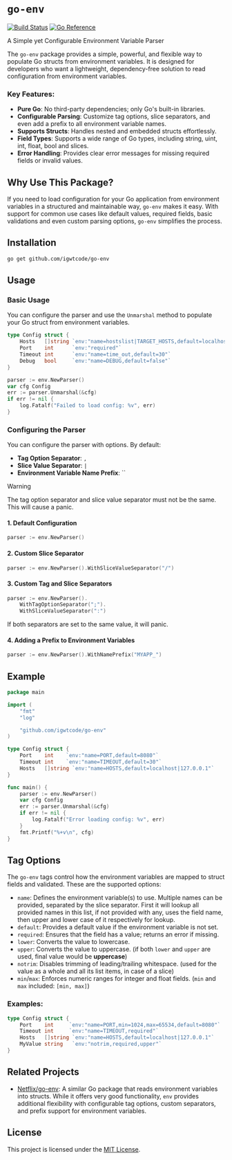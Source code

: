 # `go-env`

[![Build Status](https://github.com/igwtcode/go-env/actions/workflows/build.yaml/badge.svg)](https://github.com/igwtcode/go-env/actions/workflows/build.yaml) [![Go Reference](https://pkg.go.dev/badge/github.com/igwtcode/go-env.svg)](https://pkg.go.dev/github.com/igwtcode/go-env)

A Simple yet Configurable Environment Variable Parser

The `go-env` package provides a simple, powerful, and flexible way to populate Go structs from environment variables. It is designed for developers who want a lightweight, dependency-free solution to read configuration from environment variables.

### Key Features:

- **Pure Go**: No third-party dependencies; only Go's built-in libraries.
- **Configurable Parsing**: Customize tag options, slice separators, and even add a prefix to all environment variable names.
- **Supports Structs**: Handles nested and embedded structs effortlessly.
- **Field Types**: Supports a wide range of Go types, including string, uint, int, float, bool and slices.
- **Error Handling**: Provides clear error messages for missing required fields or invalid values.

## Why Use This Package?

If you need to load configuration for your Go application from environment variables in a structured and maintainable way, `go-env` makes it easy. With support for common use cases like default values, required fields, basic validations and even custom parsing options, `go-env` simplifies the process.

## Installation

```bash
go get github.com/igwtcode/go-env
```

## Usage

### Basic Usage

You can configure the parser and use the `Unmarshal` method to populate your Go struct from environment variables.

```go
type Config struct {
	Hosts   []string `env:"name=hostslist|TARGET_HOSTS,default=localhost|127.0.0.1"`
	Port    int      `env:"required"`
	Timeout int      `env:"name=time_out,default=30"`
	Debug   bool     `env:"name=DEBUG,default=false"`
}

parser := env.NewParser()
var cfg Config
err := parser.Unmarshal(&cfg)
if err != nil {
    log.Fatalf("Failed to load config: %v", err)
}
```

### Configuring the Parser

You can configure the parser with options. By default:

- **Tag Option Separator**: `,`
- **Slice Value Separator**: `|`
- **Environment Variable Name Prefix**: ``

> [!WARNING]
> The tag option separator and slice value separator must not be the same. This will cause a panic.

#### 1. Default Configuration

```go
parser := env.NewParser()
```

#### 2. Custom Slice Separator

```go
parser := env.NewParser().WithSliceValueSeparator("/")
```

#### 3. Custom Tag and Slice Separators

```go
parser := env.NewParser().
    WithTagOptionSeparator(";").
    WithSliceValueSeparator(":")
```

If both separators are set to the same value, it will panic.

#### 4. Adding a Prefix to Environment Variables

```go
parser := env.NewParser().WithNamePrefix("MYAPP_")
```

## Example

```go
package main

import (
    "fmt"
    "log"

    "github.com/igwtcode/go-env"
)

type Config struct {
    Port    int    `env:"name=PORT,default=8080"`
    Timeout int    `env:"name=TIMEOUT,default=30"`
    Hosts   []string `env:"name=HOSTS,default=localhost|127.0.0.1"`
}

func main() {
    parser := env.NewParser()
    var cfg Config
    err := parser.Unmarshal(&cfg)
    if err != nil {
        log.Fatalf("Error loading config: %v", err)
    }
    fmt.Printf("%+v\n", cfg)
}
```

## Tag Options

The `go-env` tags control how the environment variables are mapped to struct fields and validated. These are the supported options:

- `name`: Defines the environment variable(s) to use. Multiple names can be provided, separated by the slice separator. First it will lookup all provided names in this list, if not provided with any, uses the field name, then upper and lower case of it respectively for lookup.
- `default`: Provides a default value if the environment variable is not set.
- `required`: Ensures that the field has a value; returns an error if missing.
- `lower`: Converts the value to lowercase.
- `upper`: Converts the value to uppercase. (if both `lower` and `upper` are used, final value would be **uppercase**)
- `notrim`: Disables trimming of leading/trailing whitespace. (used for the value as a whole and all its list items, in case of a slice)
- `min`/`max`: Enforces numeric ranges for integer and float fields. (`min` and `max` included: `[min, max]`)

### Examples:

```go
type Config struct {
    Port    int     `env:"name=PORT,min=1024,max=65534,default=8080"`
    Timeout int     `env:"name=TIMEOUT,required"`
    Hosts   []string `env:"name=HOSTS,default=localhost|127.0.0.1"`
    MyValue string   `env:"notrim,required,upper"`
}
```

## Related Projects

- [Netflix/go-env](https://github.com/Netflix/go-env): A similar Go package that reads environment variables into structs. While it offers very good functionality, `env` provides additional flexibility with configurable tag options, custom separators, and prefix support for environment variables.

## License

This project is licensed under the [MIT License](./LICENSE).
